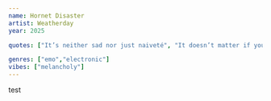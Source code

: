 ```yaml
---
name: Hornet Disaster
artist: Weatherday
year: 2025

quotes: ["It’s neither sad nor just naiveté", "It doesn’t matter if you go away", "I know", "Don’t wanna be okay either way"]

genres: ["emo","electronic"]
vibes: ["melancholy"]
---
```

test